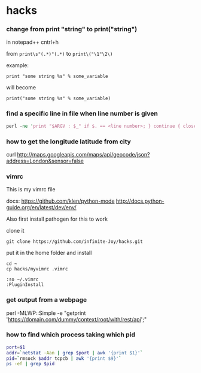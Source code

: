 # hacks


### change from print "string" to print("string")

in notepad++ cntrl+h

from `print\s"(.*)"(.*)` to `print\("\1"\2\)`

example:

`print "some string %s" % some_variable`

will become 

`print("some string %s" % some_variable)`

### find a specific line in file when line number is given

```perl
perl -ne 'print "$ARGV : $_" if $. == <line number>; } continue { close ARGV if eof;' <file name>
```

### how to get the longitude latitude from city

curl http://maps.googleapis.com/maps/api/geocode/json?address=London&sensor=false

### vimrc
This is my vimrc file

docs: https://github.com/klen/python-mode
http://docs.python-guide.org/en/latest/dev/env/

Also first install pathogen for this to work

clone it
```
git clone https://github.com/infinite-Joy/hacks.git
```
put it in the home folder and install
```
cd ~
cp hacks/myvimrc .vimrc

:so ~/.vimrc
:PluginInstall
```

### get output from a webpage
perl -MLWP::Simple -e "getprint 'https://domain.com/dummy/context/root/with/rest/api';"

### how to find which process taking which pid
```bash
port=$1
addr=`netstat -Aan | grep $port | awk '{print $1}'`
pid=`rmsock $addr tcpcb | awk '{print $9}'`
ps -ef | grep $pid
```
